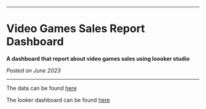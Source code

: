 
***

# Video Games Sales Report Dashboard

**A dashboard that report about video games sales using loooker studio**

*Posted on June 2023*

***

The data can be found [here](https://www.kaggle.com/datasets/gregorut/videogamesales)

The looker dashboard can be found [here](https://lookerstudio.google.com/embed/reporting/7c48914e-1498-48aa-b99c-478768b04902/page/dgSTD)
